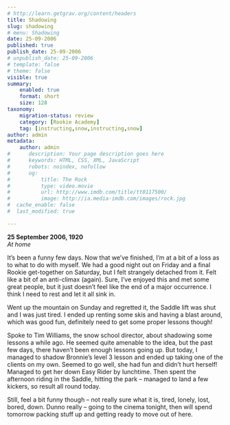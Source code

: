 ```yaml
---
# http://learn.getgrav.org/content/headers
title: Shadowing
slug: shadowing
# menu: Shadowing
date: 25-09-2006
published: true
publish_date: 25-09-2006
# unpublish_date: 25-09-2006
# template: false
# theme: false
visible: true
summary:
    enabled: true
    format: short
    size: 128
taxonomy:
    migration-status: review
    category: [Rookie Academy]
    tag: [instructing,snow,instructing,snow]
author: admin
metadata:
    author: admin
#      description: Your page description goes here
#      keywords: HTML, CSS, XML, JavaScript
#      robots: noindex, nofollow
#      og:
#          title: The Rock
#          type: video.movie
#          url: http://www.imdb.com/title/tt0117500/
#          image: http://ia.media-imdb.com/images/rock.jpg
#  cache_enable: false
#  last_modified: true

---
```


**25 September 2006, 1920**  
*At home*

It’s been a funny few days. Now that we’ve finished, I’m at a bit of a loss as to what to do with myself. We had a good night out on Friday and a final Rookie get-together on Saturday, but I felt strangely detached from it. Felt like a bit of an anti-climax (again). Sure, I’ve enjoyed this and met some great people, but it just doesn’t feel like the end of a major occurrence. I think I need to rest and let it all sink in.

Went up the mountain on Sunday and regretted it, the Saddle lift was shut and I was just tired. I ended up renting some skis and having a blast around, which was good fun, definitely need to get some proper lessons though!

Spoke to Tim Williams, the snow school director, about shadowing some lessons a while ago. He seemed quite amenable to the idea, but the past few days, there haven’t been enough lessons going up. But today, I managed to shadow Bronnie’s level 3 lesson and ended up taking one of the clients on my own. Seemed to go well, she had fun and didn’t hurt herself! Managed to get her down Easy Rider by lunchtime. Then spent the afternoon riding in the Saddle, hitting the park – managed to land a few kickers, so result all round today.

Still, feel a bit funny though – not really sure what it is, tired, lonely, lost, bored, down. Dunno really – going to the cinema tonight, then will spend tomorrow packing stuff up and getting ready to move out of here.